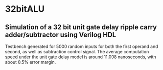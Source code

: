 # 32bitALU
## Simulation of a 32 bit unit gate delay ripple carry adder/subtractor using Verilog HDL

Testbench generated for 5000 random inputs for both the first operand and second, as well as subtraction control signal. The average computation speed under the unit gate delay model is around 11.008 nanoseconds, with about 0.5% error margin.
